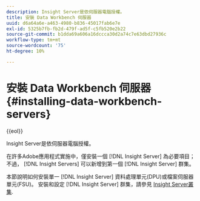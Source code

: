 ```yaml
---
description: Insight Server是依伺服器電腦授權。
title: 安裝 Data Workbench 伺服器
uuid: d6a64a6e-a463-4980-b836-45017fab6e7e
exl-id: 5325b7fb-fb2d-479f-ad5f-c5fb520e2b22
source-git-commit: b1dda69a606a16dccca30d2a74c7e63dbd27936c
workflow-type: tm+mt
source-wordcount: '75'
ht-degree: 10%

---
```


# 安裝 Data Workbench 伺服器{#installing-data-workbench-servers}

{{eol}}

Insight Server是依伺服器電腦授權。

在許多Adobe應用程式實施中，僅安裝一個 [!DNL Insight Server] 為必要項目；不過， [!DNL Insight Servers] 可以新增到第一個 [!DNL Insight Server] 群集。

本節說明如何安裝單一 [!DNL Insight Server] 資料處理單元(DPU)或檔案伺服器單元(FSU)。 安裝和設定 [!DNL Insight Server] 群集，請參見 [Insight Server叢集](../../../home/c-inst-svr/c-install-ins-svr/c-ins-svr-clstrs/c-abt-ins-svr-clsters.md).
